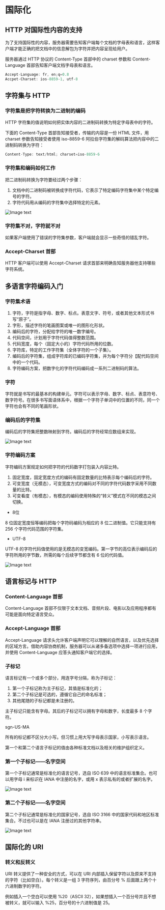 # 国际化

## HTTP 对国际性内容的支持

为了支持国际性的内容，服务器需要告知客户端每个文档的字母表和语言，这样客户端才能正确的把文档中的信息解包为字符并把内容呈现给用户。

服务器通过 HTTP 协议的 Content-Type 首部中的 charset 参数和 Content-Language 首部告知客户端文档字母表和语言。

```js
Accept-Language: fr, en;q=0.8
Accpet-Charset: ios-8859-1, utf-8
```

## 字符集与 HTTP 

### 字符集是把字符转换为二进制的编码

HTTP 字符集的值说明如何把实体内容的二进制码转换为特定字母表中的字符。

下面的 Content-Type 首部告知接受者，传输的内容是一份 HTML 文件，用 charset 参数告知接受者使用 iso-8859-6 阿拉伯字符集的解码算法把内容中的二进制码转换为字符：

```js
Content-Type: text/html; charset=iso-8859-6
```

### 字符集和编码如何工作

把二进制码转换为字符要经过两个步骤：

1. 文档中的二进制码被转换成字符代码，它表示了特定编码字符集中某个特定编号的字符。
2. 字符代码用从编码的字符集中选择特定的元素。

![Image text](/images/1648469683(1).png)

### 字符集不对，字符就不对

如果客户端使用了错误的字符集参数，客户端就会显示一些奇怪的错乱字符。

### Accept-Charset 首部

HTTP 客户端可以使用 Accept-Charset 请求首部来明确告知服务器他支持哪些字符系统。

## 多语言字符编码入门

### 字符集术语

1. 字符，字符是指字母、数字、标点。表意文字、符号，或者其他文本形式书写“原子”。
2. 字形，描述字符的笔画图案或唯一的图形化形状。
3. 编码后的字符，分配给字符的唯一数字编号。
4. 代码空间，计划用于字符代码值得整数范围。
5. 代码宽度，每个（固定大小的）字符代码所用的位数。
6. 字符库，特定的工作字符集（全体字符的一个子集）。
7. 编码后的字符集，组成字符库的已编码字符集，并为每个字符分【配代码空间中的一个代码。
8. 字符编码方案，把数字化的字符代码编码成一系列二进制码的算法。

### 字符

字符就是书写的最基本的构建单元。字符可以表示字母、数字、标点、表意符号、数字符号。在很多书写面语体系中，根据一个字符子单词中的位置的不同，同一个字符也会有不同的笔画形状。

### 编码后的字符集

编码后的字符集把整数映射到字符。编码后的字符经常应数组来实现。

![Image text](/images/1648470756(1).png)

### 字符编码方案

字符编码方案规定如何把字符的代码数字打包装入内容比特。

1. 固定宽度，固定宽度方式的编码有固定数量的比特表示每个编码后的字符。
2. 可变宽度（无模态），可变宽度方式的编码对不同的字符代码数字采用不同数量的比特。
3. 可变看度（有模态），有模态的编码使用特殊的“转义”模式在不同的模态之间切换。

* 8位

8 位固定宽度恒等编码把每个字符码编码为相应的 8 位二进制值。它只能支持有 256 个字符代码范围的字符集。

* UTF-8

UTF-8 的字符代码值使用的是无模态的变宽编码。第一字节的高位表示编码后的字符所用的字节数，所需的每个后续字节都含有 6 位的代码值。

![Image text](/images/1648471655(1).png)

## 语言标记与 HTTP

### Content-Language 首部

 Content-Language 首部不仅限于文本文档、音频片段、电影以及应用程序都有可能是面向特定语言受众。

### Accept-Language 首部

Accept-Language 请求头允许客户端声明它可以理解的自然语言，以及优先选择的区域方言。借助内容协商机制，服务器可以从诸多备选项中选择一项进行应用， 并使用 Content-Language 应答头通知客户端它的选择。

### 子标记

语言标记有一个或多个部分，用连字号分隔，称为子标记：

1. 第一个子标记称为主子标记，其值是标准化的；
2. 第二个子标记是可选的，遵循它自己的命名标准；
3. 其他尾随的子标记都是未注册的。

主子标记只能含有字母。其后的子标记可以拥有字母和数字，长度最多 8 个字符。

sgn-US-MA

所有的标记都不区分大小写。但习惯上用大写字母表示国家，小写表示语言。

第一个和第二个语言子标记的值由各种标准文档以及相关的维护组织定义。

### 第一个子标记——名字空间

第一个子标记通常是标准化的语言记号，选自 ISO 639 中的语言标准集合。也可以用字母 i 来标识在 IANA 中注册的名字，或用 x 表示私有的或者扩展的名字。

![Image text](/images/1648472505(1).png)

### 第二个子标记——名字空间

第二个子标记通常是标准化的国家记号，选自 ISO 3166 中的国家代码和地区标准集合。不过也可以是在 IANA 注册过的其他字符串。

![Image text](/images/1648472578(1).png)

## 国际化的 URI

### 转义和反转义

URI 转义提供了一种安全的方式，可以在 URI 内部插入保留字符以及原来不支持的字符（比如空白）。每个转义是一组 3 字符序列，由百分号 % 后面跟上两个十六进制数字的字符。

例如插入一个空白可以使用 %20（ASCII 32），如果想插入一个百分号并且不想被转义，就可以输入 %25，百分号的十六进制值是 25。
